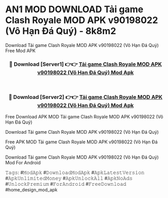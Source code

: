 # AN1 MOD DOWNLOAD Tải game Clash Royale MOD APK v90198022 (Vô Hạn Đá Quý) - 8k8m2
Download Tải game Clash Royale MOD APK v90198022 (Vô Hạn Đá Quý) Free Mod APK

<div align="center">
<h3>🔴 Download [Server1] 👉👉 <a href="https://apk-comot.site?title=Tải_game_Clash_Royale_MOD_APK_v90198022_(Vô_Hạn_Đá_Quý)">Tải game Clash Royale MOD APK v90198022 (Vô Hạn Đá Quý) Mod Apk</a></h3><br>

<h3>🔴 Download [Server2] 👉👉 <a href="https://apk-comot.site?title=Tải_game_Clash_Royale_MOD_APK_v90198022_(Vô_Hạn_Đá_Quý)">Tải game Clash Royale MOD APK v90198022 (Vô Hạn Đá Quý) Mod Apk</a></h3>
</div>


Free Download APK MOD Tải game Clash Royale MOD APK v90198022 (Vô Hạn Đá Quý)

Download Tải game Clash Royale MOD APK v90198022 (Vô Hạn Đá Quý) 

Free APK MOD Tải game Clash Royale MOD APK v90198022 (Vô Hạn Đá Quý) 

Download Tải game Clash Royale MOD APK v90198022 (Vô Hạn Đá Quý) Mod For Android

𝚃𝚊𝚐𝚜: #𝙼𝚘𝚍𝙰𝚙𝚔 #𝙳𝚘𝚠𝚗𝚕𝚘𝚊𝚍𝙼𝚘𝚍𝙰𝚙𝚔 #𝙰𝚙𝚔𝙻𝚊𝚝𝚎𝚜𝚝𝚅𝚎𝚛𝚜𝚒𝚘𝚗 #𝙰𝚙𝚔𝚄𝚗𝚕𝚒𝚖𝚒𝚝𝚎𝚍𝙼𝚘𝚗𝚎𝚢 #𝙰𝚙𝚔𝚄𝚗𝚕𝚘𝚌𝚔𝙰𝚕𝚕 #𝙰𝚙𝚔𝙽𝚘𝙰𝚍𝚜 #𝚄𝚗𝚕𝚘𝚌𝚔𝙿𝚛𝚎𝚖𝚒𝚞𝚖 #𝙵𝚘𝚛𝙰𝚗𝚍𝚛𝚘𝚒𝚍 #𝙵𝚛𝚎𝚎𝙳𝚘𝚠𝚗𝚕𝚘𝚊𝚍 #home_design_mod_apk